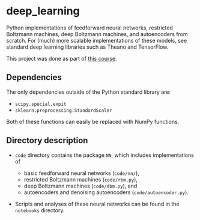 # deep_learning

Python implementations of feedforward neural networks, restricted Boltzmann machines, deep Boltzmann machines, and autoencoders from scratch. For (much) more scalable implementations of these models, see standard deep learning libraries such as Theano and TensorFlow. 

This project was done as part of [this course](http://www.cs.cmu.edu/~rsalakhu/10807_2016/).

## Dependencies

The only dependencies outside of the Python standard library are:

* `scipy.special.expit`
* `sklearn.preprocessing.StandardScaler`

Both of these functions can easily be replaced with NumPy functions.

## Directory description

* `code` directory contains the package `NN`, which includes implementations of 
    * basic feedforward neural networks (`code/nn/`),
    * restricted Boltzmann machines (`code/rbm.py`), 
    * deep Boltzmann machines (`code/dbm.py`), and
    * autoencoders and denoising autoencoders (`code/autoencoder.py`).

* Scripts and analyses of these neural networks can be found in the `notebooks` directory. 
